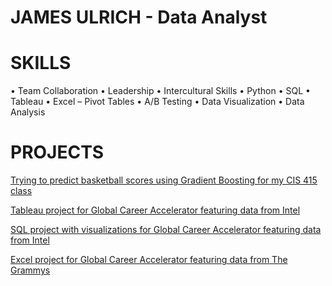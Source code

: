 # JAMES ULRICH  - Data Analyst

# SKILLS

• Team Collaboration  • Leadership • Intercultural Skills 
• Python  • SQL   • Tableau   • Excel – Pivot Tables
• A/B Testing  • Data Visualization  • Data Analysis  

# PROJECTS 

<a href="https://1drv.ms/u/c/386de9cf4029a982/EUsZRydv2FJMqZvw2cX1Q1gBge4SGhLuYnEMTDdgbl7mhg?e=uRkhts" target="_blank">Trying to predict basketball scores using Gradient Boosting for my CIS 415 class</a>

<a href="https://1drv.ms/u/c/386de9cf4029a982/ESCBi1xQmplJi6XuXNdeVTwB4U-PVyMMg3KTpcsmB7nIKg?e=Huixp8" target="_blank">Tableau project for Global Career Accelerator featuring data from Intel</a> 

<a href="https://1drv.ms/b/c/386de9cf4029a982/EVj_YvLfkbxDoaAfFxeukgQBqBSLg-x45FxFZ_qVMUZ1Ew?e=h6erUA" target="_blank">SQL project with visualizations for Global Career Accelerator featuring data from Intel</a> 

<a href="https://1drv.ms/x/c/386de9cf4029a982/ETjmCO6TvIZFnRr7mbUndSsBM8_mAHgZbsN4eMcOSm0V9g?e=AWwXfn" target="_blank">Excel project for Global Career Accelerator featuring data from The Grammys</a> 
